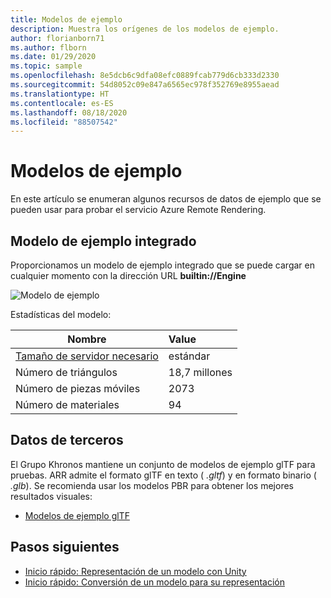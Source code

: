 ```yaml
---
title: Modelos de ejemplo
description: Muestra los orígenes de los modelos de ejemplo.
author: florianborn71
ms.author: flborn
ms.date: 01/29/2020
ms.topic: sample
ms.openlocfilehash: 8e5dcb6c9dfa08efc0889fcab779d6cb333d2330
ms.sourcegitcommit: 54d8052c09e847a6565ec978f352769e8955aead
ms.translationtype: HT
ms.contentlocale: es-ES
ms.lasthandoff: 08/18/2020
ms.locfileid: "88507542"
---
```

# <a name="sample-models"></a>Modelos de ejemplo

En este artículo se enumeran algunos recursos de datos de ejemplo que se pueden usar para probar el servicio Azure Remote Rendering.

## <a name="built-in-sample-model"></a>Modelo de ejemplo integrado

Proporcionamos un modelo de ejemplo integrado que se puede cargar en cualquier momento con la dirección URL **builtin://Engine**

![Modelo de ejemplo](./media/sample-model.png "Modelo de ejemplo")

Estadísticas del modelo:

| Nombre | Value |
|-----------|:-----------|
| [Tamaño de servidor necesario](../how-tos/session-rest-api.md#create-a-session) | estándar |
| Número de triángulos | 18,7 millones |
| Número de piezas móviles | 2073 |
| Número de materiales | 94 |

## <a name="third-party-data"></a>Datos de terceros

El Grupo Khronos mantiene un conjunto de modelos de ejemplo glTF para pruebas. ARR admite el formato glTF en texto ( *.gltf*) y en formato binario ( *.glb*). Se recomienda usar los modelos PBR para obtener los mejores resultados visuales:

* [Modelos de ejemplo glTF](https://github.com/KhronosGroup/glTF-Sample-Models)

## <a name="next-steps"></a>Pasos siguientes

* [Inicio rápido: Representación de un modelo con Unity](../quickstarts/render-model.md)
* [Inicio rápido: Conversión de un modelo para su representación](../quickstarts/convert-model.md)
